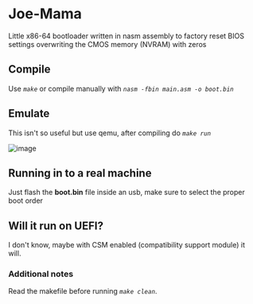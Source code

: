 # Joe-Mama
Little x86-64 bootloader written in nasm assembly to factory reset BIOS settings overwriting the CMOS memory (NVRAM) with zeros
## Compile
Use _`make`_ or compile manually with _`nasm -fbin main.asm -o boot.bin`_
## Emulate
This isn't so useful but use qemu, after compiling do _`make run`_

![image](https://github.com/komodoooo/Joe-mama/assets/68278515/8aaaed5b-7d5e-4e9f-ba5c-2589f40e3d8d)

## Running in to a real machine
Just flash the **boot.bin** file inside an usb, make sure to select the proper boot order
## Will it run on UEFI?
I don't know, maybe with CSM enabled (compatibility support module) it will.
### Additional notes
Read the makefile before running _`make clean`_.
